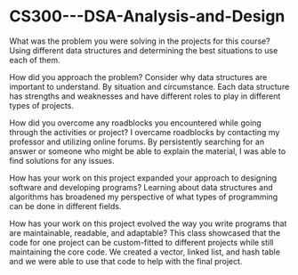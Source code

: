 # CS300---DSA-Analysis-and-Design
What was the problem you were solving in the projects for this course?
Using different data structures and determining the best situations to use each of them.

How did you approach the problem? Consider why data structures are important to understand.
By situation and circumstance. Each data structure has strengths and weaknesses and have different roles to play in different types of projects.

How did you overcome any roadblocks you encountered while going through the activities or project?
I overcame roadblocks by contacting my professor and utilizing online forums. By persistently searching for an answer or someone who might be able to explain the material, I was able to find solutions for any issues.

How has your work on this project expanded your approach to designing software and developing programs?
Learning about data structures and algorithms has broadened my perspective of what types of programming can be done in different fields. 

How has your work on this project evolved the way you write programs that are maintainable, readable, and adaptable?
This class showcased that the code for one project can be custom-fitted to different projects while still maintaining the core code. We created a vector, linked list, and hash table and we were able to use that code to help with the final project. 
